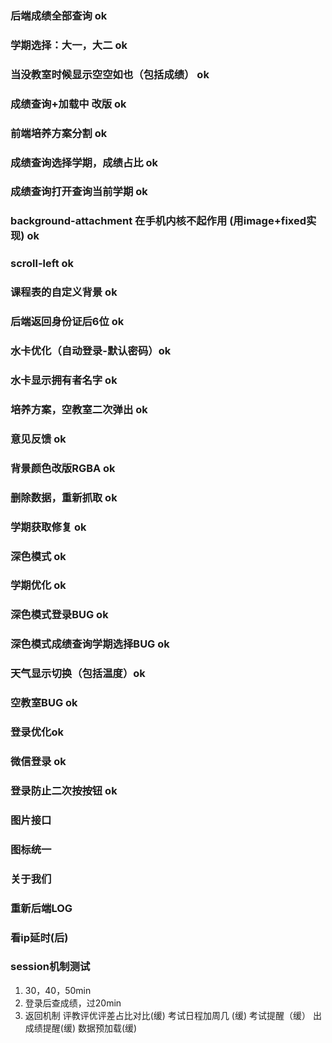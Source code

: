 ### 后端成绩全部查询 ok
### 学期选择：大一，大二 ok
### 当没教室时候显示空空如也（包括成绩） ok
### 成绩查询+加载中 改版 ok
### 前端培养方案分割 ok
### 成绩查询选择学期，成绩占比 ok
### 成绩查询打开查询当前学期 ok
### background-attachment 在手机内核不起作用 (用image+fixed实现) ok
### scroll-left ok
### 课程表的自定义背景 ok
### 后端返回身份证后6位 ok
### 水卡优化（自动登录-默认密码）ok
### 水卡显示拥有者名字 ok
### 培养方案，空教室二次弹出 ok
### 意见反馈 ok
### 背景颜色改版RGBA ok
### 删除数据，重新抓取 ok
### 学期获取修复 ok
### 深色模式 ok
### 学期优化 ok
### 深色模式登录BUG ok
### 深色模式成绩查询学期选择BUG ok
### 天气显示切换（包括温度）ok
### 空教室BUG ok
### 登录优化ok
### 微信登录 ok
### 登录防止二次按按钮 ok

### 图片接口
### 图标统一
### 关于我们
### 重新后端LOG
### 看ip延时(后)
### session机制测试
1. 30，40，50min
2. 登录后查成绩，过20min 
3. 返回机制
评教评优评差占比对比(缓)
 考试日程加周几 (缓)
 考试提醒（缓）
 出成绩提醒(缓)
 数据预加载(缓)